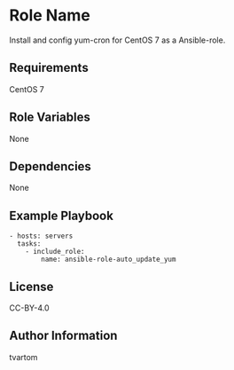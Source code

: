 Role Name
=========

Install and config yum-cron for CentOS 7 as a Ansible-role.

Requirements
------------

CentOS 7

Role Variables
--------------

None

Dependencies
------------

None

Example Playbook
----------------

    - hosts: servers
      tasks:
        - include_role:
            name: ansible-role-auto_update_yum

License
-------

CC-BY-4.0

Author Information
------------------

tvartom
